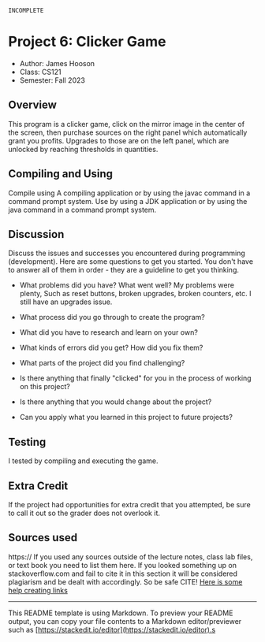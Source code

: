     INCOMPLETE
# Project 6: Clicker Game


* Author: James Hooson
* Class: CS121 
* Semester: Fall 2023

## Overview

This program is a clicker game, click on the mirror image in the center of the screen, then purchase sources on the right panel which automatically grant you profits. Upgrades to those are on the left panel, which are unlocked by reaching thresholds in quantities.

## Compiling and Using

Compile using A compiling application or by using the javac command in a command prompt system. Use by using a JDK application or by using the java command in a command prompt system.

## Discussion

Discuss the issues and successes you encountered during programming
(development). Here are some questions to get you started. You don't
have to answer all of them in order - they are a guideline to get you
thinking.
  * What problems did you have? What went well?
        My problems were plenty, Such as reset buttons, broken upgrades, broken counters, etc. I still have an upgrades issue.
  * What process did you go through to create the program?

  * What did you have to research and learn on your own?

  * What kinds of errors did you get? How did you fix them?

  * What parts of the project did you find challenging?

  * Is there anything that finally "clicked" for you in the process 
  of working on this project?

  * Is there anything that you would change about the project?

  * Can you apply what you learned in this project to future projects?


## Testing

I tested by compiling and executing the game.

## Extra Credit

If the project had opportunities for extra credit that you attempted,
be sure to call it out so the grader does not overlook it.

## Sources used

https://
If you used any sources outside of the lecture notes, class lab files,
or text book you need to list them here. If you looked something up on
stackoverflow.com and fail to cite it in this section it will be
considered plagiarism and be dealt with accordingly. So be safe CITE!
[Here is some help creating links](https://github.com/adam-p/markdown-here/wiki/Markdown-Cheatsheet#links)

----------
This README template is using Markdown. To preview your README output, you can copy your file contents to a Markdown editor/previewer such as [https://stackedit.io/editor](https://stackedit.io/editor).s